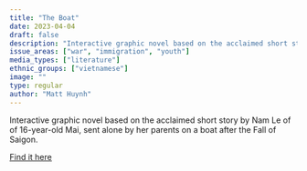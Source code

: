 ```yaml
---
title: "The Boat"
date: 2023-04-04
draft: false
description: "Interactive graphic novel based on the acclaimed short story by Nam Le of of 16-year-old Mai, sent alone by her parents on a boat after the Fall of Saigon."
issue_areas: ["war", "immigration", "youth"]
media_types: ["literature"]
ethnic_groups: ["vietnamese"]
image: ""
type: regular
author: "Matt Huynh"
---
```


Interactive graphic novel based on the acclaimed short story by Nam Le of of 16-year-old Mai, sent alone by her parents on a boat after the Fall of Saigon.

[Find it here](https://www.matthuynh.com/theboat)
